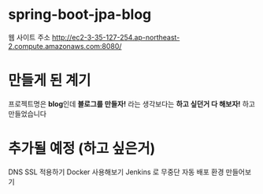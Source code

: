 # spring-boot-jpa-blog
웹 사이트 주소 http://ec2-3-35-127-254.ap-northeast-2.compute.amazonaws.com:8080/

# 만들게 된 계기

프로젝트명은 **blog**인데 **블로그를 만들자!** 라는 생각보다는 **하고 싶던거 다 해보자!** 하고 만들었습니다

# 추가될 예정 (하고 싶은거)
DNS SSL 적용하기
Docker 사용해보기
Jenkins 로 무중단 자동 배포 환경 만들어보기


